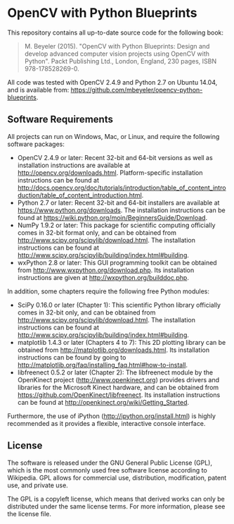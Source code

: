 # OpenCV with Python Blueprints

This repository contains all up-to-date source code for the following book:

> M. Beyeler (2015). "OpenCV with Python Blueprints: Design and develop advanced computer vision projects using OpenCV
> with Python". Packt Publishing Ltd., London, England, 230 pages, ISBN 978-178528269-0.

All code was tested with OpenCV 2.4.9 and Python 2.7 on Ubuntu 14.04, and is available from:
https://github.com/mbeyeler/opencv-python-blueprints.

## Software Requirements
All projects can run on Windows, Mac, or Linux, and require the following software packages:
* OpenCV 2.4.9 or later: Recent 32-bit and 64-bit versions as well as installation instructions are available at
http://opencv.org/downloads.html. Platform-specific installation instructions can be found at
http://docs.opencv.org/doc/tutorials/introduction/table_of_content_introduction/table_of_content_introduction.html.
* Python 2.7 or later: Recent 32-bit and 64-bit installers are available at https://www.python.org/downloads. The
installation instructions can be found at https://wiki.python.org/moin/BeginnersGuide/Download.
* NumPy 1.9.2 or later: This package for scientific computing officially comes in 32-bit format only, and can be
obtained from http://www.scipy.org/scipylib/download.html. The installation instructions can be found at 
http://www.scipy.org/scipylib/building/index.html#building.
* wxPython 2.8 or later: This GUI programming toolkit can be obtained from http://www.wxpython.org/download.php.
Its installation instructions are given at http://wxpython.org/builddoc.php.

In addition, some chapters require the following free Python modules:
* SciPy 0.16.0 or later (Chapter 1): This scientific Python library officially comes in 32-bit only, and can be obtained
from http://www.scipy.org/scipylib/download.html. The installation instructions can be found at
http://www.scipy.org/scipylib/building/index.html#building.
* matplotlib 1.4.3 or later (Chapters 4 to 7): This 2D plotting library can be obtained from
http://matplotlib.org/downloads.html. Its installation instructions can be found by going to
http://matplotlib.org/faq/installing_faq.html#how-to-install.
* libfreenect 0.5.2 or later (Chapter 2): The libfreenect module by the OpenKinect project (http://www.openkinect.org)
provides drivers and libraries for the Microsoft Kinect hardware, and can be obtained from
https://github.com/OpenKinect/libfreenect. Its installation instructions can be found at
http://openkinect.org/wiki/Getting_Started.

Furthermore, the use of iPython (http://ipython.org/install.html) is highly recommended as it provides a flexible,
interactive console interface.

## License
The software is released under the GNU General Public License (GPL), which is the most commonly used free software
license according to Wikipedia. GPL allows for commercial use, distribution, modification, patent use, and private use.

The GPL is a copyleft license, which means that derived works can only be distributed under the same license terms.
For more information, please see the license file.